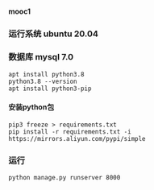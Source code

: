 #### mooc1 
### 运行系统 ubuntu 20.04
### 数据库 mysql 7.0
```shell
apt install python3.8
python3.8 --version
apt install python3-pip
```


#### 安装python包

```shell
pip3 freeze > requirements.txt
pip install -r requirements.txt -i https://mirrors.aliyun.com/pypi/simple
```

### 运行
```shell
python manage.py runserver 8000
```

